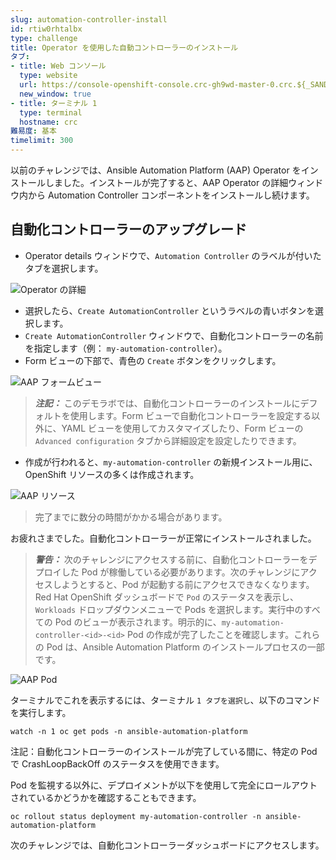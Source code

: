 ```yaml
---
slug: automation-controller-install
id: rtiw0rhtalbx
type: challenge
title: Operator を使用した自動コントローラーのインストール
タブ:
- title: Web コンソール
  type: website
  url: https://console-openshift-console.crc-gh9wd-master-0.crc.${_SANDBOX_ID}.instruqt.io
  new_window: true
- title: ターミナル 1
  type: terminal
  hostname: crc
難易度: 基本
timelimit: 300
---
```

以前のチャレンジでは、Ansible Automation Platform (AAP) Operator をインストールしました。インストールが完了すると、AAP Operator の詳細ウィンドウ内から Automation Controller コンポーネントをインストールし続けます。

## 自動化コントローラーのアップグレード

* Operator details ウィンドウで、`Automation Controller` のラベルが付いたタブを選択します。

![Operator の詳細](../assets/automation_controller_tab.png)

* 選択したら、`Create AutomationController` というラベルの青いボタンを選択します。
* `Create AutomationController` ウィンドウで、自動化コントローラーの名前を指定します（例： `my-automation-controller`）。
* Form ビューの下部で、青色の `Create` ボタンをクリックします。

![AAP フォームビュー](../assets/operator_form_1.png)

> **_注記：_** このデモラボでは、自動化コントローラーのインストールにデフォルトを使用します。Form ビューで自動化コントローラーを設定する以外に、YAML ビューを使用してカスタマイズしたり、Form ビューの `Advanced configuration` タブから詳細設定を設定したりできます。

* 作成が行われると、`my-automation-controller` の新規インストール用に、OpenShift リソースの多くは作成されます。

![AAP リソース](../assets/my-automation-controller-resources.png)

> 完了までに数分の時間がかかる場合があります。

お疲れさまでした。自動化コントローラーが正常にインストールされました。

> **_警告：_** 次のチャレンジにアクセスする前に、自動化コントローラーをデプロイした Pod が稼働している必要があります。次のチャレンジにアクセスしようとすると、Pod が起動する前にアクセスできなくなります。Red Hat OpenShift ダッシュボードで `Pod` のステータスを表示し、`Workloads` ドロップダウンメニューで Pods を選択します。実行中のすべての Pod のビューが表示されます。明示的に、`my-automation-controller-<id>-<id>` Pod の作成が完了したことを確認します。これらの Pod は、Ansible Automation Platform のインストールプロセスの一部です。

![AAP Pod](../assets/controller-pods.png)

ターミナルでこれを表示するには、ターミナル `1 タブを選択し`、以下のコマンドを実行します。

```
watch -n 1 oc get pods -n ansible-automation-platform
```

注記：自動化コントローラーのインストールが完了している間に、特定の Pod で CrashLoopBackOff のステータスを使用できます。

Pod を監視する以外に、デプロイメントが以下を使用して完全にロールアウトされているかどうかを確認することもできます。

```
oc rollout status deployment my-automation-controller -n ansible-automation-platform
```


次のチャレンジでは、自動化コントローラーダッシュボードにアクセスします。
